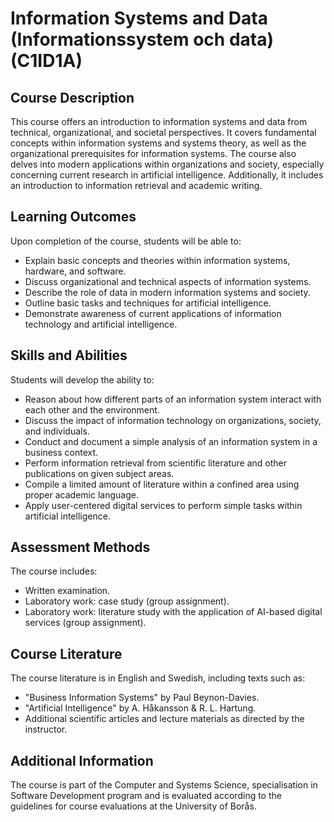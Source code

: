 # Information Systems and Data (Informationssystem och data) (C1ID1A)

## Course Description
This course offers an introduction to information systems and data from technical, organizational, and societal perspectives. It covers fundamental concepts within information systems and systems theory, as well as the organizational prerequisites for information systems. The course also delves into modern applications within organizations and society, especially concerning current research in artificial intelligence. Additionally, it includes an introduction to information retrieval and academic writing.

## Learning Outcomes
Upon completion of the course, students will be able to:
- Explain basic concepts and theories within information systems, hardware, and software.
- Discuss organizational and technical aspects of information systems.
- Describe the role of data in modern information systems and society.
- Outline basic tasks and techniques for artificial intelligence.
- Demonstrate awareness of current applications of information technology and artificial intelligence.

## Skills and Abilities
Students will develop the ability to:
- Reason about how different parts of an information system interact with each other and the environment.
- Discuss the impact of information technology on organizations, society, and individuals.
- Conduct and document a simple analysis of an information system in a business context.
- Perform information retrieval from scientific literature and other publications on given subject areas.
- Compile a limited amount of literature within a confined area using proper academic language.
- Apply user-centered digital services to perform simple tasks within artificial intelligence.

## Assessment Methods
The course includes:
- Written examination.
- Laboratory work: case study (group assignment).
- Laboratory work: literature study with the application of AI-based digital services (group assignment).

## Course Literature
The course literature is in English and Swedish, including texts such as:
- "Business Information Systems" by Paul Beynon-Davies.
- "Artificial Intelligence" by A. Håkansson & R. L. Hartung.
- Additional scientific articles and lecture materials as directed by the instructor.

## Additional Information
The course is part of the Computer and Systems Science, specialisation in Software Development program and is evaluated according to the guidelines for course evaluations at the University of Borås.


